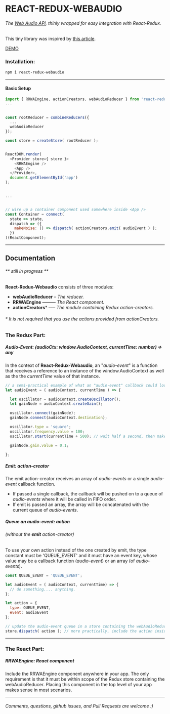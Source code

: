 # **REACT-REDUX-WEBAUDIO**
###### The [Web Audio API](https://developer.mozilla.org/en-US/docs/Web/API/Web_Audio_API), thinly wrapped for easy integration with React-Redux.
This tiny library was inspired by [this article](http://joesul.li/van/react-and-web-audio/).

[DEMO](https://bsaphier.github.io/react-redux-webaudio/examples/index.html)

### **Installation:**
```bash
npm i react-redux-webaudio
```

---

#### Basic Setup
```javascript
import { RRWAEngine, actionCreators, webAudioReducer } from 'react-redux-webaudio';
...


const rootReducer = combineReducers({
  ...
  webAudioReducer
});

const store = createStore( rootReducer );


ReactDOM.render(
  <Provider store={ store }>
    <RRWAEngine />
    <App />
  </Provider>,
  document.getElementById('app')
);


...


// wire up a container component used somewhere inside <App />
const Container = connect(
  state => state,
  dispatch => ({
    makeNoise: () => dispatch( actionCreators.emit( audioEvent ) );
  })
)(ReactComponent);
```
---


## **Documentation**
###### \*\* _still in progress_ \*\*


**React-Redux-Webaudio** consists of three modules:
- **webAudioReducer** – *The reducer.*
- **RRWAEngine** –––––– *The React component.*
- **actionCreators**\* ––– *The module containing Redux action-creators.*
######  \* It is not required that you use the actions provided from actionCreators.


### The Redux Part:

##### Audio-Event: **(audioCtx: window.AudioContext, currentTime: number) => any**
In the context of **React-Redux-Webaudio**, an "*audio-event*" is a function that receives a reference to an instance of the window.AudioContext as well as the the *currentTime* value of that instance.

```javascript
// a semi-practical example of what an "audio-event" callback could look like
let audioEvent = ( audioContext, currentTime ) => {

  let oscillator = audioContext.createOscillator();
  let gainNode = audioContext.createGain();

  oscillator.connect(gainNode);
  gainNode.connect(audioContext.destination);

  oscillator.type = 'square';
  oscillator.frequency.value = 100;
  oscillator.start(currentTime + 500); // wait half a second, then make sound.

  gainNode.gain.value = 0.1;

};
```

##### Emit: **action-creator**
The emit action-creator receives an array of *audio-events* or a single *audio-event* callback function.
- If passed a single callback, the callback will be pushed on to a queue of *audio-events* where it will be called in FIFO order.
- If emit is passed an array, the array will be concatenated with the current queue of *audio-events*.

##### Queue an *audio-event*: **action**
###### (without the **emit** action-creator)
To use your own action instead of the one created by emit, the type constant must be 'QUEUE_EVENT' and it must have an event key, whose value may be a callback function (*audio-event*) or an array (of *audio-events*).

```javascript
const QUEUE_EVENT = 'QUEUE_EVENT';

let audioEvent = ( audioContext, currentTime) => {
  // do something.... anything.
};

let action = {
  type: QUEUE_EVENT,
  event: audioEvent
};

// update the audio-event queue in a store containing the webAudioReducer
store.dispatch( action ); // more practically, include the action inside react-redux's connect()
```

---

### The React Part:
##### RRWAEngine: React component
Include the RRWAEngine component anywhere in your app. The only requirement is that it must be within scope of the Redux store containing the webAudioReducer. Placing this component in the top level of your app makes sense in most scenarios.

---


###### *Comments, questions, github issues, and Pull Requests are welcome* :)
